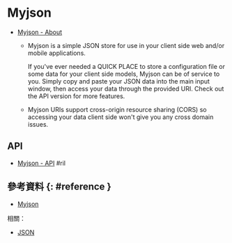 # Myjson

  - [Myjson \- About](http://myjson.com/about)

      - Myjson is a simple JSON store for use in your client side web and/or mobile applications.

        If you've ever needed a QUICK PLACE to store a configuration file or some data for your client side models, Myjson can be of service to you. Simply copy and paste your JSON data into the main input window, then access your data through the provided URI. Check out the API version for more features.

      - Myjson URIs support cross-origin resource sharing (CORS) so accessing your data client side won't give you any cross domain issues.

## API

  - [Myjson \- API](http://myjson.com/api) #ril

## 參考資料 {: #reference }

  - [Myjson](http://myjson.com/)

相關：

  - [JSON](json.md)
